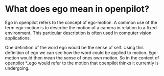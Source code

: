 # What does ego mean in openpilot?
Ego in openpilot refers to the concept of ego-motion. A common use of the term ego-motion is to describe the motion of a camera in relation to a fixed environment. This particular description is often used in computer vision applications.

One definition of the word ego would be the sense of self. Using this definition of ego we can see how the word could be applied to motion. Ego-motion would then mean the sense of ones own motion. So in the context of openpilot \*\_ego would refer to the motion that openpilot thinks it currently is undergoing.
